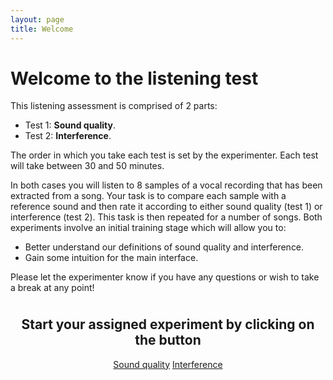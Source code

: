 ```yaml
---
layout: page
title: Welcome
---
```


# Welcome to the listening test

This listening assessment is comprised of 2 parts:

* Test 1: **Sound quality**.
* Test 2: **Interference**.

The order in which you take each test is set by the experimenter.
Each test will take between 30 and 50 minutes.

In both cases you will listen to 8 samples of a vocal recording that has been
extracted from a song. Your task is to compare each sample with a reference
sound and then rate it according to either sound quality (test 1) or interference (test
2). This task is then repeated for a number of songs.  Both
experiments involve an initial training stage which will allow you to:

- Better understand our definitions of sound quality and interference.
- Gain some intuition for the main interface.

Please let the experimenter know if you have any questions or wish to take a
break at any point!

<div style="text-align: center;">

  <h2 style="margin-top: 1cm;">Start your assigned experiment by clicking on the button</h2>

  <a href="{{ site.url }}/familiarisation_quality" id="btn-quality" data-inline="true"
          class="ui-btn ui-btn-inline ui-shadow ui-corner-all ui-icon-carat-r ui-btn-icon-right"
          style="min-width: 300px;">Sound quality</a>
  <a href="{{ site.url }}/familiarisation_interferer" id="btn-interferer" data-inline="true"
          class=" ui-btn ui-btn-inline ui-shadow ui-corner-all ui-icon-carat-r ui-btn-icon-right"
          style="min-width: 300px;">Interference</a>

</div>
